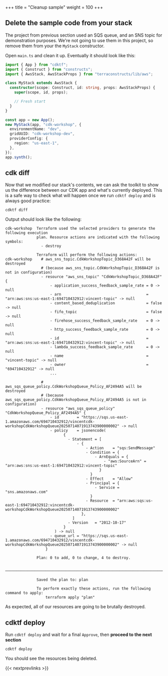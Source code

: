 +++
title = "Cleanup sample"
weight = 100
+++

## Delete the sample code from your stack

The project from previous section used an SQS queue, and an SNS topic for demonstration purposes. We're
not going to use them in this project, so remove them from your the
`MyStack` constructor.

Open `main.ts` and clean it up. Eventually it should look like this:

```ts
import { App } from "cdktf";
import { Construct } from "constructs";
import { AwsStack, AwsStackProps } from "terraconstructs/lib/aws";

class MyStack extends AwsStack {
  constructor(scope: Construct, id: string, props: AwsStackProps) {
    super(scope, id, props);

    // Fresh start
  }
}

const app = new App();
new MyStack(app, "cdk-workshop", {
  environmentName: "dev",
  gridUUID: "cdk-workshop-dev",
  providerConfig: {
    region: "us-east-1",
  },
});
app.synth();

```

## cdk diff

Now that we modified our stack's contents, we can ask the toolkit to show us the difference between our CDK app and
what's currently deployed. This is a safe way to check what will happen once we run `cdktf deploy` and is always good practice:

```
cdktf diff
```

Output should look like the following:

```text
cdk-workshop  Terraform used the selected providers to generate the following execution
              plan. Resource actions are indicated with the following symbols:
                - destroy

              Terraform will perform the following actions:
cdk-workshop    # aws_sns_topic.CdkWorkshopTopic_D368A42F will be destroyed
                # (because aws_sns_topic.CdkWorkshopTopic_D368A42F is not in configuration)
                - resource "aws_sns_topic" "CdkWorkshopTopic_D368A42F" {
                    - application_success_feedback_sample_rate = 0 -> null
                    - arn                                      = "arn:aws:sns:us-east-1:694710432912:vincent-topic" -> null
                    - content_based_deduplication              = false -> null
                    - fifo_topic                               = false -> null
                    - firehose_success_feedback_sample_rate    = 0 -> null
                    - http_success_feedback_sample_rate        = 0 -> null
                    - id                                       = "arn:aws:sns:us-east-1:694710432912:vincent-topic" -> null
                    - lambda_success_feedback_sample_rate      = 0 -> null
                    - name                                     = "vincent-topic" -> null
                    - owner                                    = "694710432912" -> null
                    ...

                # aws_sqs_queue_policy.CdkWorkshopQueue_Policy_AF2494A5 will be destroyed
                # (because aws_sqs_queue_policy.CdkWorkshopQueue_Policy_AF2494A5 is not in configuration)
                - resource "aws_sqs_queue_policy" "CdkWorkshopQueue_Policy_AF2494A5" {
                    - id        = "https://sqs.us-east-1.amazonaws.com/694710432912/vincentcdk-workshopCdkWorkshopQueue20250714071913743900000002" -> null
                    - policy    = jsonencode(
                          {
                            - Statement = [
                                - {
                                    - Action    = "sqs:SendMessage"
                                    - Condition = {
                                        - ArnEquals = {
                                            - "aws:SourceArn" = "arn:aws:sns:us-east-1:694710432912:vincent-topic"
                                          }
                                      }
                                    - Effect    = "Allow"
                                    - Principal = {
                                        - Service = "sns.amazonaws.com"
                                      }
                                    - Resource  = "arn:aws:sqs:us-east-1:694710432912:vincentcdk-workshopCdkWorkshopQueue20250714071913743900000002"
                                  },
                              ]
                            - Version   = "2012-10-17"
                          }
                      ) -> null
                    - queue_url = "https://sqs.us-east-1.amazonaws.com/694710432912/vincentcdk-workshopCdkWorkshopQueue20250714071913743900000002" -> null
                  }

              Plan: 0 to add, 0 to change, 4 to destroy.

              ─────────────────────────────────────────────────────────────────────────────

              Saved the plan to: plan

              To perform exactly these actions, run the following command to apply:
                  terraform apply "plan"
```

As expected, all of our resources are going to be brutally destroyed.

## cdktf deploy

Run `cdktf deploy` and wait for a final `Approve`, then __proceed to the next section__

```
cdktf deploy
```

You should see the resources being deleted.

{{< nextprevlinks >}}